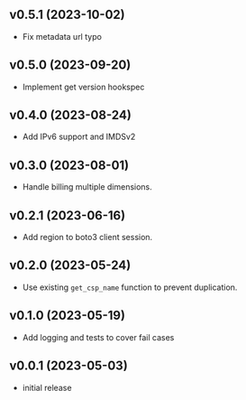 v0.5.1 (2023-10-02)
-------------------

- Fix metadata url typo

v0.5.0 (2023-09-20)
-------------------

- Implement get version hookspec

v0.4.0 (2023-08-24)
-------------------

- Add IPv6 support and IMDSv2

v0.3.0 (2023-08-01)
-------------------

- Handle billing multiple dimensions.

v0.2.1 (2023-06-16)
-------------------

- Add region to boto3 client session.

v0.2.0 (2023-05-24)
-------------------

- Use existing `get_csp_name` function to prevent duplication.

v0.1.0 (2023-05-19)
-------------------

- Add logging and tests to cover fail cases

v0.0.1 (2023-05-03)
-------------------

- initial release

